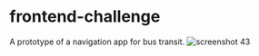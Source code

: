 # frontend-challenge
A prototype of a navigation app for bus transit. 
![screenshot 43](https://user-images.githubusercontent.com/32625684/40285468-15adb158-5c51-11e8-90ed-13f313676ce1.png)
